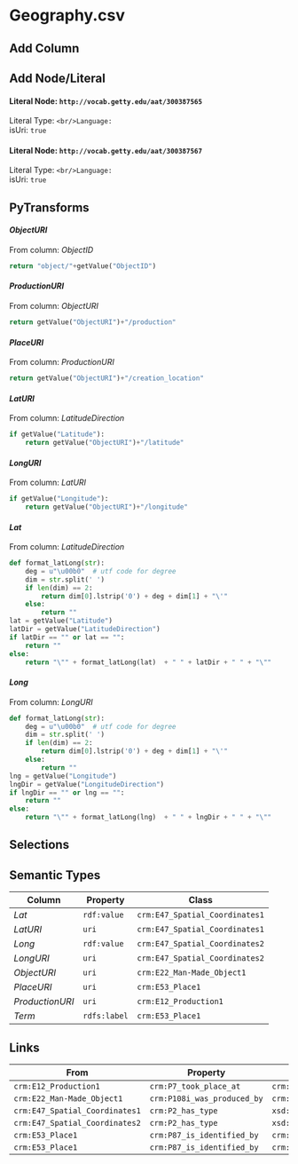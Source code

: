 # Geography.csv

## Add Column

## Add Node/Literal
#### Literal Node: `http://vocab.getty.edu/aat/300387565`
Literal Type: ``
<br/>Language: ``
<br/>isUri: `true`

#### Literal Node: `http://vocab.getty.edu/aat/300387567`
Literal Type: ``
<br/>Language: ``
<br/>isUri: `true`


## PyTransforms
#### _ObjectURI_
From column: _ObjectID_
``` python
return "object/"+getValue("ObjectID")
```

#### _ProductionURI_
From column: _ObjectURI_
``` python
return getValue("ObjectURI")+"/production"
```

#### _PlaceURI_
From column: _ProductionURI_
``` python
return getValue("ObjectURI")+"/creation_location"
```

#### _LatURI_
From column: _LatitudeDirection_
``` python
if getValue("Latitude"):
    return getValue("ObjectURI")+"/latitude"
```

#### _LongURI_
From column: _LatURI_
``` python
if getValue("Longitude"):
    return getValue("ObjectURI")+"/longitude"
```

#### _Lat_
From column: _LatitudeDirection_
``` python
def format_latLong(str):
    deg = u"\u00b0"  # utf code for degree
    dim = str.split(' ')
    if len(dim) == 2:
        return dim[0].lstrip('0') + deg + dim[1] + "\'"
    else:
        return ""
lat = getValue("Latitude")
latDir = getValue("LatitudeDirection")
if latDir == "" or lat == "":
    return ""
else:
    return "\"" + format_latLong(lat)  + " " + latDir + " " + "\""
```

#### _Long_
From column: _LongURI_
``` python
def format_latLong(str):
    deg = u"\u00b0"  # utf code for degree
    dim = str.split(' ')
    if len(dim) == 2:
        return dim[0].lstrip('0') + deg + dim[1] + "\'"
    else:
        return ""
lng = getValue("Longitude")
lngDir = getValue("LongitudeDirection")
if lngDir == "" or lng == "":
    return ""
else:
    return "\"" + format_latLong(lng)  + " " + lngDir + " " + "\""
```


## Selections

## Semantic Types
| Column | Property | Class |
|  ----- | -------- | ----- |
| _Lat_ | `rdf:value` | `crm:E47_Spatial_Coordinates1`|
| _LatURI_ | `uri` | `crm:E47_Spatial_Coordinates1`|
| _Long_ | `rdf:value` | `crm:E47_Spatial_Coordinates2`|
| _LongURI_ | `uri` | `crm:E47_Spatial_Coordinates2`|
| _ObjectURI_ | `uri` | `crm:E22_Man-Made_Object1`|
| _PlaceURI_ | `uri` | `crm:E53_Place1`|
| _ProductionURI_ | `uri` | `crm:E12_Production1`|
| _Term_ | `rdfs:label` | `crm:E53_Place1`|


## Links
| From | Property | To |
|  --- | -------- | ---|
| `crm:E12_Production1` | `crm:P7_took_place_at` | `crm:E53_Place1`|
| `crm:E22_Man-Made_Object1` | `crm:P108i_was_produced_by` | `crm:E12_Production1`|
| `crm:E47_Spatial_Coordinates1` | `crm:P2_has_type` | `xsd:http://vocab.getty.edu/aat/300387565`|
| `crm:E47_Spatial_Coordinates2` | `crm:P2_has_type` | `xsd:http://vocab.getty.edu/aat/300387567`|
| `crm:E53_Place1` | `crm:P87_is_identified_by` | `crm:E47_Spatial_Coordinates1`|
| `crm:E53_Place1` | `crm:P87_is_identified_by` | `crm:E47_Spatial_Coordinates2`|

